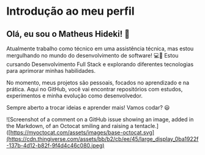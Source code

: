 # **Introdução ao meu perfil**

## **Olá, eu sou o Matheus Hideki!** 👋
Atualmente trabalho como técnico em uma assistência técnica, mas estou mergulhando no mundo do desenvolvimento de software! 💻🚀 Estou cursando Desenvolvimento Full Stack e explorando diferentes tecnologias para aprimorar minhas habilidades.

No momento, meus projetos são pessoais, focados no aprendizado e na prática. Aqui no GitHub, você vai encontrar repositórios com estudos, experimentos e minha evolução como desenvolvedor.

Sempre aberto a trocar ideias e aprender mais! Vamos codar? 😃

![Screenshot of a comment on a GitHub issue showing an image, added in the Markdown, of an Octocat smiling and raising a tentacle.]([https://myoctocat.com/assets/images/base-octocat.svg](https://cdn.thingiverse.com/assets/bb/b2/cb/ee/45/large_display_0ba1922f-137b-4d12-b82f-9f4d4c46c080.jpeg)





<!--
**hiwdeki3663/hiwdeki3663** is a ✨ _special_ ✨ repository because its `README.md` (this file) appears on your GitHub profile.

Here are some ideas to get you started:

- 🔭 I’m currently working on ...
- 🌱 I’m currently learning ...
- 👯 I’m looking to collaborate on ...
- 🤔 I’m looking for help with ...
- 💬 Ask me about ...
- 📫 How to reach me: ...
- 😄 Pronouns: ...
- ⚡ Fun fact: ...
-->
